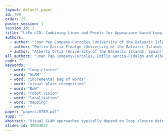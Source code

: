 ```yaml
---
layout: default_paper
id: 789
order: 25
poster_session: 1
session_id: 2
title: "LiPo-LCD: Combining Lines and Points for Appearance-based Loop Closure Detection"
authors:
  - author: "Joan Pep Company-Corcoles (University of the Balearic Islands)"
  - author: "Emilio Garcia-Fidalgo (University of the Balearic Islands)"
  - author: "Alberto Ortiz (University of the Balearic Islands, Spain)"
all_authors: "Joan Pep Company-Corcoles, Emilio Garcia-Fidalgo and Alberto Ortiz"
code: ""
keywords:
  - word: "loop closure"
  - word: "SLAM"
  - word: "incremental bag of words"
  - word: "visual place recognition"
  - word: "BoW"
  - word: "robot vision"
  - word: "localisation"
  - word: "mapping"
  - word: ""
paper: "papers/0789.pdf"
supp: ""
abstract: "Visual SLAM approaches typically depend on loop closure detection to correct the inconsistencies that may arise during the map and camera trajectory calculations, typically making use of point features for detecting and closing the existing loops. In low-textured scenarios, however, it is difficult to find enough point features and, hence, the performance of these solutions drops drastically. An alternative for human-made scenarios, due to their structural regularity, is the use of geometrical cues such as straight segments, frequently present within these environments. Under this context, in this paper we introduce LiPo-LCD, a novel appearance-based loop closure detection method that integrates lines and points. Adopting the idea of incremental Bag-of-Binary-Words schemes, we build separate BoW models for each feature, and use them to retrieve previously seen images using a late fusion strategy. Additionally, a simple but effective mechanism, based on the concept of island, groups similar images close in time to reduce the image candidate search effort. A final step validates geometrically the loop candidates by incorporating the detected lines by means of a process comprising a line feature matching stage, followed by a robust spatial verification stage, now combining both lines and points. As it is reported in the paper, LiPo-LCD compares well with several state-of-the-art solutions for a number of datasets involving different environmental conditions."
slides-id: 38934032
---
```

